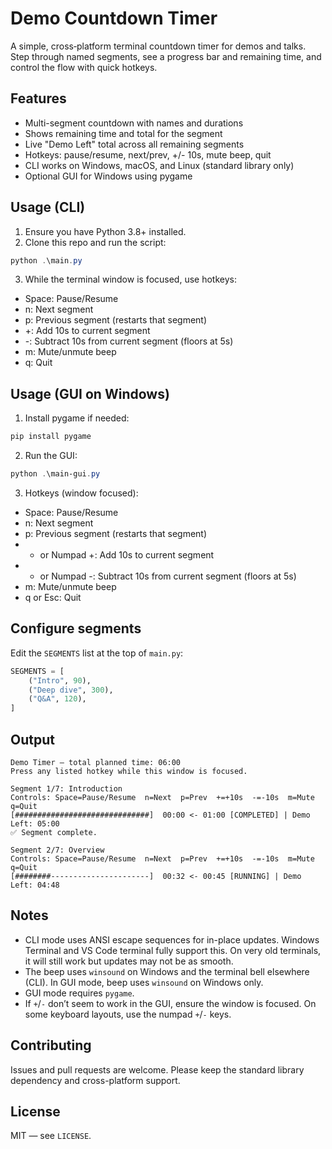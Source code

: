 # Demo Countdown Timer

A simple, cross‑platform terminal countdown timer for demos and talks. Step through named segments, see a progress bar and remaining time, and control the flow with quick hotkeys.

## Features

- Multi-segment countdown with names and durations
- Shows remaining time and total for the segment
- Live "Demo Left" total across all remaining segments
- Hotkeys: pause/resume, next/prev, +/- 10s, mute beep, quit
- CLI works on Windows, macOS, and Linux (standard library only)
- Optional GUI for Windows using pygame

## Usage (CLI)

1. Ensure you have Python 3.8+ installed.
2. Clone this repo and run the script:

```powershell
python .\main.py
```

3. While the terminal window is focused, use hotkeys:

- Space: Pause/Resume
- n: Next segment
- p: Previous segment (restarts that segment)
- +: Add 10s to current segment
- -: Subtract 10s from current segment (floors at 5s)
- m: Mute/unmute beep
- q: Quit

## Usage (GUI on Windows)

1. Install pygame if needed:

```powershell
pip install pygame
```

2. Run the GUI:

```powershell
python .\main-gui.py
```

3. Hotkeys (window focused):

- Space: Pause/Resume
- n: Next segment
- p: Previous segment (restarts that segment)
- + or Numpad +: Add 10s to current segment
- - or Numpad -: Subtract 10s from current segment (floors at 5s)
- m: Mute/unmute beep
- q or Esc: Quit

## Configure segments

Edit the `SEGMENTS` list at the top of `main.py`:

```python
SEGMENTS = [
    ("Intro", 90),
    ("Deep dive", 300),
    ("Q&A", 120),
]
```

## Output

```
Demo Timer — total planned time: 06:00
Press any listed hotkey while this window is focused.

Segment 1/7: Introduction
Controls: Space=Pause/Resume  n=Next  p=Prev  +=+10s  -=-10s  m=Mute  q=Quit
[##############################]  00:00 <- 01:00 [COMPLETED] | Demo Left: 05:00
✅ Segment complete.

Segment 2/7: Overview
Controls: Space=Pause/Resume  n=Next  p=Prev  +=+10s  -=-10s  m=Mute  q=Quit
[########----------------------]  00:32 <- 00:45 [RUNNING] | Demo Left: 04:48
```

## Notes

- CLI mode uses ANSI escape sequences for in-place updates. Windows Terminal and VS Code terminal fully support this. On very old terminals, it will still work but updates may not be as smooth.
- The beep uses `winsound` on Windows and the terminal bell elsewhere (CLI). In GUI mode, beep uses `winsound` on Windows only.
- GUI mode requires `pygame`.
- If `+`/`-` don’t seem to work in the GUI, ensure the window is focused. On some keyboard layouts, use the numpad `+`/`-` keys.

## Contributing

Issues and pull requests are welcome. Please keep the standard library dependency and cross-platform support.

## License

MIT — see `LICENSE`.
